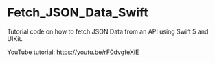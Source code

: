 # Fetch_JSON_Data_Swift

Tutorial code on how to fetch JSON Data from an API using Swift 5 and UIKit.

YouTube tutorial: https://youtu.be/rF0dvgfeXiE
